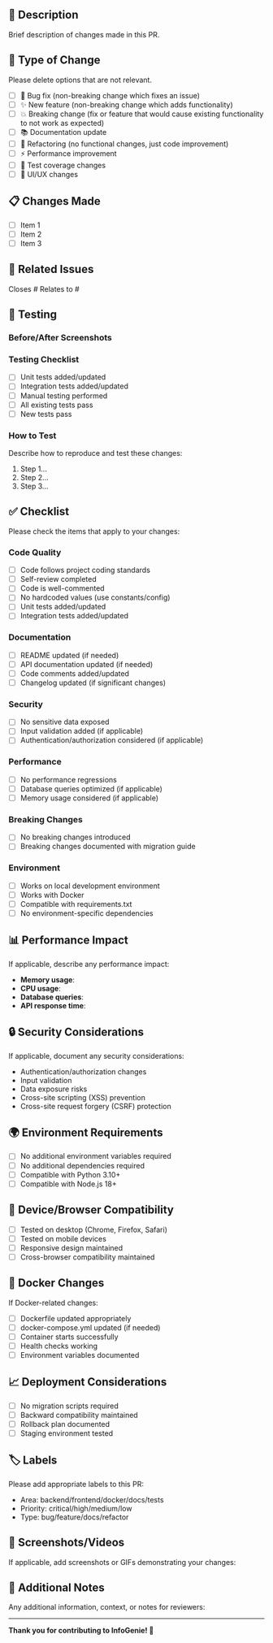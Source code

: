 ## 📝 Description

Brief description of changes made in this PR.

## 🎯 Type of Change

Please delete options that are not relevant.

- [ ] 🐛 Bug fix (non-breaking change which fixes an issue)
- [ ] ✨ New feature (non-breaking change which adds functionality)
- [ ] 💥 Breaking change (fix or feature that would cause existing functionality to not work as expected)
- [ ] 📚 Documentation update
- [ ] 🔧 Refactoring (no functional changes, just code improvement)
- [ ] ⚡ Performance improvement
- [ ] 🧪 Test coverage changes
- [ ] 🎨 UI/UX changes

## 📋 Changes Made

- [ ] Item 1
- [ ] Item 2
- [ ] Item 3

## 🔗 Related Issues

Closes #
Relates to #

## 🧪 Testing

### Before/After Screenshots
<!-- Add before and after screenshots if UI changes were made -->

### Testing Checklist

- [ ] Unit tests added/updated
- [ ] Integration tests added/updated
- [ ] Manual testing performed
- [ ] All existing tests pass
- [ ] New tests pass

### How to Test
Describe how to reproduce and test these changes:

1. Step 1...
2. Step 2...
3. Step 3...

## ✅ Checklist

Please check the items that apply to your changes:

### Code Quality
- [ ] Code follows project coding standards
- [ ] Self-review completed
- [ ] Code is well-commented
- [ ] No hardcoded values (use constants/config)
- [ ] Unit tests added/updated
- [ ] Integration tests added/updated

### Documentation
- [ ] README updated (if needed)
- [ ] API documentation updated (if needed)
- [ ] Code comments added/updated
- [ ] Changelog updated (if significant changes)

### Security
- [ ] No sensitive data exposed
- [ ] Input validation added (if applicable)
- [ ] Authentication/authorization considered (if applicable)

### Performance
- [ ] No performance regressions
- [ ] Database queries optimized (if applicable)
- [ ] Memory usage considered (if applicable)

### Breaking Changes
- [ ] No breaking changes introduced
- [ ] Breaking changes documented with migration guide

### Environment
- [ ] Works on local development environment
- [ ] Works with Docker
- [ ] Compatible with requirements.txt
- [ ] No environment-specific dependencies

## 📊 Performance Impact

If applicable, describe any performance impact:

- **Memory usage**: 
- **CPU usage**: 
- **Database queries**: 
- **API response time**: 

## 🔒 Security Considerations

If applicable, document any security considerations:

- Authentication/authorization changes
- Input validation
- Data exposure risks
- Cross-site scripting (XSS) prevention
- Cross-site request forgery (CSRF) protection

## 🌍 Environment Requirements

- [ ] No additional environment variables required
- [ ] No additional dependencies required
- [ ] Compatible with Python 3.10+
- [ ] Compatible with Node.js 18+

## 📱 Device/Browser Compatibility

- [ ] Tested on desktop (Chrome, Firefox, Safari)
- [ ] Tested on mobile devices
- [ ] Responsive design maintained
- [ ] Cross-browser compatibility maintained

## 🐳 Docker Changes

If Docker-related changes:

- [ ] Dockerfile updated appropriately
- [ ] docker-compose.yml updated (if needed)
- [ ] Container starts successfully
- [ ] Health checks working
- [ ] Environment variables documented

## 📈 Deployment Considerations

- [ ] No migration scripts required
- [ ] Backward compatibility maintained
- [ ] Rollback plan documented
- [ ] Staging environment tested

## 🏷️ Labels

Please add appropriate labels to this PR:
<!-- You can't add labels directly, but please request these be added -->
- Area: backend/frontend/docker/docs/tests
- Priority: critical/high/medium/low
- Type: bug/feature/docs/refactor

## 📸 Screenshots/Videos

If applicable, add screenshots or GIFs demonstrating your changes:

<!-- Drag and drop images here -->

## 🙏 Additional Notes

Any additional information, context, or notes for reviewers:

---

**Thank you for contributing to InfoGenie! 🚀**
